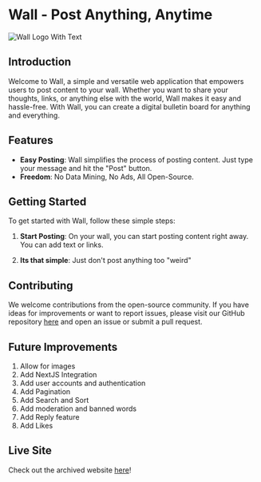 # Wall - Post Anything, Anytime
![Wall Logo With Text](https://github.com/cwangsanata/Wall/blob/main/public/images/logo-text-w.png)
## Introduction

Welcome to Wall, a simple and versatile web application that empowers users to post content to your wall. Whether you want to share your thoughts, links, or anything else with the world, Wall makes it easy and hassle-free. With Wall, you can create a digital bulletin board for anything and everything.
## Features

- **Easy Posting**: Wall simplifies the process of posting content. Just type your message and hit the "Post" button.
- **Freedom**: No Data Mining, No Ads, All Open-Source.

## Getting Started

To get started with Wall, follow these simple steps:

1. **Start Posting**: On your wall, you can start posting content right away. You can add text or links.

2. **Its that simple**: Just don't post anything too "weird"

## Contributing

We welcome contributions from the open-source community. If you have ideas for improvements or want to report issues, please visit our GitHub repository [here](https://github.com/cwangsanata/Wall/tree/main) and open an issue or submit a pull request.

## Future Improvements

1. Allow for images 
2. Add NextJS Integration
3. Add user accounts and authentication
4. Add Pagination
5. Add Search and Sort
6. Add moderation and banned words
7. Add Reply feature
8. Add Likes

## Live Site
Check out the archived website [here](https://web.archive.org/web/20231207120528/http://www.wallapp.live/)!

